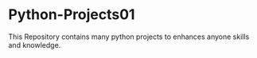 # Python-Projects01
This Repository contains many python projects to enhances anyone skills and knowledge.
